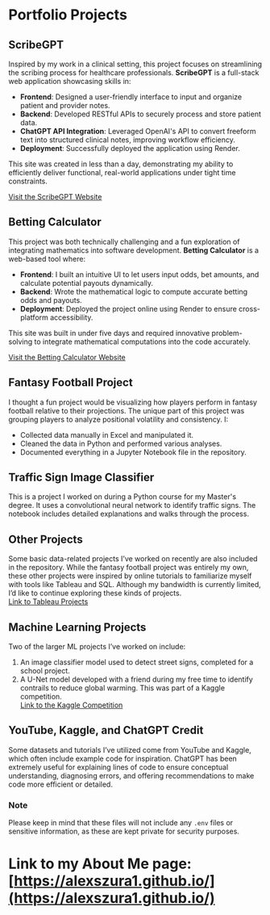# Portfolio Projects

## ScribeGPT  
Inspired by my work in a clinical setting, this project focuses on streamlining the scribing process for healthcare professionals. **ScribeGPT** is a full-stack web application showcasing skills in:  
- **Frontend**: Designed a user-friendly interface to input and organize patient and provider notes.  
- **Backend**: Developed RESTful APIs to securely process and store patient data.  
- **ChatGPT API Integration**: Leveraged OpenAI's API to convert freeform text into structured clinical notes, improving workflow efficiency.  
- **Deployment**: Successfully deployed the application using Render.  

This site was created in less than a day, demonstrating my ability to efficiently deliver functional, real-world applications under tight time constraints.  

[Visit the ScribeGPT Website](https://scribegpt.onrender.com)  

## Betting Calculator  
This project was both technically challenging and a fun exploration of integrating mathematics into software development. **Betting Calculator** is a web-based tool where:  
- **Frontend**: I built an intuitive UI to let users input odds, bet amounts, and calculate potential payouts dynamically.  
- **Backend**: Wrote the mathematical logic to compute accurate betting odds and payouts.  
- **Deployment**: Deployed the project online using Render to ensure cross-platform accessibility.  

This site was built in under five days and required innovative problem-solving to integrate mathematical computations into the code accurately.  

[Visit the Betting Calculator Website](https://bettingcalculator.onrender.com)  

## Fantasy Football Project  
I thought a fun project would be visualizing how players perform in fantasy football relative to their projections. The unique part of this project was grouping players to analyze positional volatility and consistency. I:  
- Collected data manually in Excel and manipulated it.  
- Cleaned the data in Python and performed various analyses.  
- Documented everything in a Jupyter Notebook file in the repository.

## Traffic Sign Image Classifier  
This is a project I worked on during a Python course for my Master's degree. It uses a convolutional neural network to identify traffic signs. The notebook includes detailed explanations and walks through the process.

## Other Projects  
Some basic data-related projects I’ve worked on recently are also included in the repository. While the fantasy football project was entirely my own, these other projects were inspired by online tutorials to familiarize myself with tools like Tableau and SQL. Although my bandwidth is currently limited, I’d like to continue exploring these kinds of projects.  
[Link to Tableau Projects](https://public.tableau.com/app/profile/alexander.szura/vizzes)

## Machine Learning Projects  
Two of the larger ML projects I’ve worked on include:  
1. An image classifier model used to detect street signs, completed for a school project.  
2. A U-Net model developed with a friend during my free time to identify contrails to reduce global warming. This was part of a Kaggle competition.  
[Link to the Kaggle Competition](https://www.kaggle.com/competitions/google-research-identify-contrails-reduce-global-warming)

## YouTube, Kaggle, and ChatGPT Credit  
Some datasets and tutorials I’ve utilized come from YouTube and Kaggle, which often include example code for inspiration. ChatGPT has been extremely useful for explaining lines of code to ensure conceptual understanding, diagnosing errors, and offering recommendations to make code more efficient or detailed.

### Note  
Please keep in mind that these files will not include any `.env` files or sensitive information, as these are kept private for security purposes.

# Link to my About Me page: [https://alexszura1.github.io/](https://alexszura1.github.io/)
